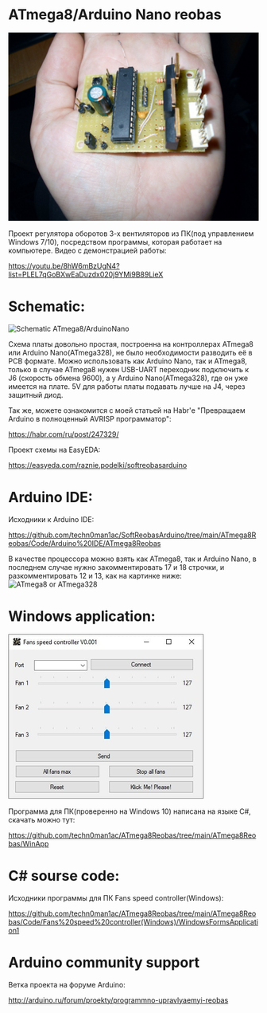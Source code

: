 # ATmega8/Arduino Nano reobas

![Board photo](https://raw.githubusercontent.com/techn0man1ac/ATmega8Reobas/main/ATmega8Reobas/Img/Photo.jpg "Board photo")

Проект регулятора оборотов 3-х вентиляторов из ПК(под управлением Windows 7/10), посредством программы, которая работает на компьютере. Видео с демонстрацией работы:

https://youtu.be/8hW6mBzUgN4?list=PLEL7qGoBXwEaDuzdx020j9YMi9B89LieX

# Schematic:

![Schematic ATmega8/ArduinoNano](https://raw.githubusercontent.com/techn0man1ac/SoftReobasArduino/main/ATmega8Reobas/Img/Schematic_SoftReobasArduino_2021-02-25.png "Schematic ATmega8/ArduinoNano")

Схема платы довольно простая, построенна на контроллерах ATmega8 или Arduino Nano(ATmega328), не было необходимости разводить её в PCB формате. 
Можно использовать как Arduino Nano, так и ATmega8, только в случае ATmega8 нужен USB-UART переходник подключить к J6 (скорость обмена 9600), а у Arduino Nano(ATmega328), где он уже имеется на плате. 5V для работы платы подавать лучше на J4, через защитный диод. 

Так же, можете ознакомится с моей статьей на Habr'е "Превращаем Arduino в полноценный AVRISP программатор":

https://habr.com/ru/post/247329/

Проект схемы на EasyEDA:

https://easyeda.com/raznie.podelki/softreobasarduino

# Arduino IDE:

Исходники к Arduino IDE:

https://github.com/techn0man1ac/SoftReobasArduino/tree/main/ATmega8Reobas/Code/Arduino%20IDE/ATmega8Reobas

В качестве процессора можно взять как ATmega8, так и Arduino Nano, в последнем случае нужно закомментировать 17 и 18 строчки, и разкомментировать 12 и 13, как на картинке ниже:
![ATmega8 or ATmega328](https://raw.githubusercontent.com/techn0man1ac/SoftReobasArduino/main/ATmega8Reobas/Img/8or328.png "ATmega8 or ATmega328")

# Windows application:
 
![Windows10 screenshot app](https://raw.githubusercontent.com/techn0man1ac/ATmega8Reobas/main/ATmega8Reobas/Img/Win10Scrn.jpg "Windows10 screenshot app")

Программа для ПК(проверенно на Windows 10) написана на языке С#, скачать можно тут:

https://github.com/techn0man1ac/ATmega8Reobas/tree/main/ATmega8Reobas/WinApp

# С# sourse code:

Исходники программы для ПК Fans speed controller(Windows):

https://github.com/techn0man1ac/ATmega8Reobas/tree/main/ATmega8Reobas/Code/Fans%20speed%20controller(Windows)/WindowsFormsApplication1


# Arduino community support

Ветка проекта на форуме Arduino:

http://arduino.ru/forum/proekty/programmno-upravlyaemyi-reobas
